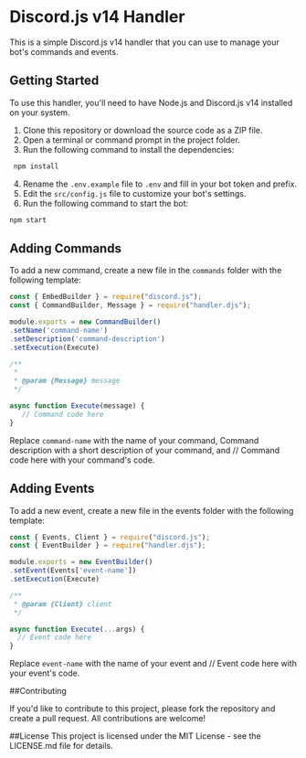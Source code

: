 # Discord.js v14 Handler

This is a simple Discord.js v14 handler that you can use to manage your bot's commands and events.

## Getting Started

To use this handler, you'll need to have Node.js and Discord.js v14 installed on your system.

1. Clone this repository or download the source code as a ZIP file.
2. Open a terminal or command prompt in the project folder.
3. Run the following command to install the dependencies:

```bash
 npm install
```

4. Rename the `.env.example` file to `.env` and fill in your bot token and prefix.
5. Edit the `src/config.js` file to customize your bot's settings.
6. Run the following command to start the bot:
```js
npm start
```


## Adding Commands

To add a new command, create a new file in the `commands` folder with the following template:

```js
const { EmbedBuilder } = require("discord.js");
const { CommandBuilder, Message } = require("handler.djs");

module.exports = new CommandBuilder()
.setName('command-name')
.setDescription('command-description')
.setExecution(Execute)

/**
 * 
 * @param {Message} message 
 */

async function Execute(message) {
   // Command code here
}
```
Replace `command-name` with the name of your command, Command description with a short description of your command, and // Command code here with your command's code.

## Adding Events
To add a new event, create a new file in the events folder with the following template:

```js
const { Events, Client } = require("discord.js");
const { EventBuilder } = require("handler.djs");

module.exports = new EventBuilder()
.setEvent(Events['event-name'])
.setExecution(Execute) 

/**
 * @param {Client} client 
 */

async function Execute(...args) {
  // Event code here
}
```
Replace `event-name` with the name of your event and // Event code here with your event's code.

##Contributing

If you'd like to contribute to this project, please fork the repository and create a pull request. All contributions are welcome!

##License
This project is licensed under the MIT License - see the LICENSE.md file for details.
